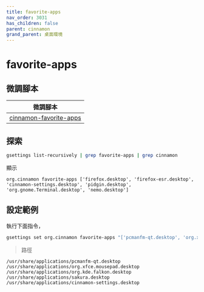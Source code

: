 ```yaml
---
title: favorite-apps
nav_order: 3031
has_children: false
parent: cinnamon
grand_parent: 桌面環境
---
```



# favorite-apps

## 微調腳本

| 微調腳本 |
| --- |
| [cinnamon-favorite-apps](https://github.com/samwhelp/note-about-ubuntu/tree/gh-pages/_demo/adjustment/de/cinnamon/part/cinnamon-favorite-apps) |


## 探索

``` sh
gsettings list-recursively | grep favorite-apps | grep cinnamon
```

顯示

```
org.cinnamon favorite-apps ['firefox.desktop', 'firefox-esr.desktop', 'cinnamon-settings.desktop', 'pidgin.desktop', 'org.gnome.Terminal.desktop', 'nemo.desktop']
```

## 設定範例

執行下面指令，

``` sh
gsettings set org.cinnamon favorite-apps "['pcmanfm-qt.desktop', 'org.xfce.mousepad.desktop', 'org.kde.falkon.desktop', 'sakura.desktop', 'cinnamon-settings.desktop']"
```

> 路徑

```
/usr/share/applications/pcmanfm-qt.desktop
/usr/share/applications/org.xfce.mousepad.desktop
/usr/share/applications/org.kde.falkon.desktop
/usr/share/applications/sakura.desktop
/usr/share/applications/cinnamon-settings.desktop
```
